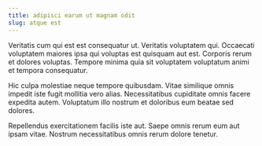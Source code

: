 ```yaml
---
title: adipisci earum ut magnam odit
slug: atque est
---
```


Veritatis cum qui est est consequatur ut. Veritatis voluptatem qui. Occaecati voluptatem maiores ipsa qui voluptas est quisquam aut est. Corporis rerum et dolores voluptas. Tempore minima quia sit voluptatem voluptatum animi et tempora consequatur.

Hic culpa molestiae neque tempore quibusdam. Vitae similique omnis impedit iste fugit mollitia vero alias. Necessitatibus cupiditate omnis facere expedita autem. Voluptatum illo nostrum et doloribus eum beatae sed dolores.

Repellendus exercitationem facilis iste aut. Saepe omnis rerum eum aut ipsam vitae. Nostrum necessitatibus omnis rerum dolore tenetur.
